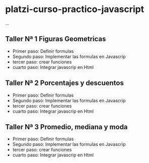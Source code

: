 # platzi-curso-practico-javascript

...

## Taller Nª 1  Figuras Geometricas

 -  Primer paso: Definir formulas
 -  Segundo paso: Implementar las formulas en Javascrip
 -  tercer paso: crear funciones
 - cuarto paso: Integrar javascrip en Html
 
## Taller Nª 2  Porcentajes y descuentos

 -  Primer paso: Definir formulas
 -  Segundo paso: Implementar las formulas en Javascrip
 -  tercer paso: crear funciones
 - cuarto paso: Integrar javascrip en Html
  

## Taller Nª 3  Promedio, mediana y moda

 -  Primer paso: Definir formulas
 -  Segundo paso: Implementar las formulas en Javascrip
 -  tercer paso: crear funciones
 -  cuarto paso: Integrar javascrip en Html  